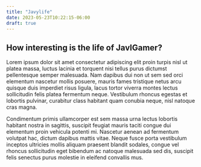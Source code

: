 ```yaml
---
title: "Javylife"
date: 2023-05-23T10:22:15-06:00
draft: true
---
```


## How interesting is the life of JavIGamer?

Lorem ipsum dolor sit amet consectetur adipiscing elit proin turpis nisl ut platea massa, luctus lacinia et torquent nisi tellus purus dictumst pellentesque semper malesuada. Nam dapibus dui non ut sem sed orci elementum nascetur mollis posuere, mauris fames tristique netus arcu quisque duis imperdiet risus ligula, lacus tortor viverra montes lectus sollicitudin felis platea fermentum neque. Vestibulum rhoncus egestas et lobortis pulvinar, curabitur class habitant quam conubia neque, nisl natoque cras magna.

Condimentum primis ullamcorper est sem massa urna lectus lobortis habitant nostra in sagittis, suscipit feugiat mauris taciti congue dui elementum proin vehicula potenti mi. Nascetur aenean ad fermentum volutpat hac, dictum dapibus mattis vitae. Neque fusce porta vestibulum inceptos ultricies mollis aliquam praesent blandit sodales, congue vel rhoncus sollicitudin eget bibendum ac natoque malesuada sed dis, suscipit felis senectus purus molestie in eleifend convallis mus.
